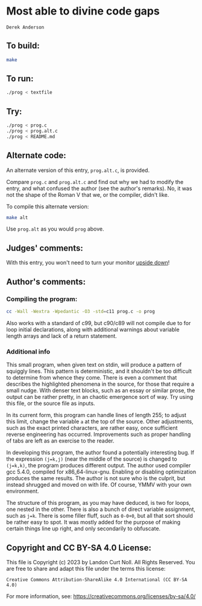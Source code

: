 # Most able to divine code gaps

    Derek Anderson  

## To build:

```sh
make
```

## To run:

```sh
./prog < textfile
```

## Try:

```sh
./prog < prog.c
./prog < prog.alt.c
./prog < README.md
```

## Alternate code:

An alternate version of this entry, `prog.alt.c`, is provided.

Compare `prog.c` and `prog.alt.c` and find out why we had to modify
the entry, and what confused the author (see the author's remarks).
No, it was not the shape of the Roman V that we, or the compiler,
didn't like.

To compile this alternate version:

```sh
make alt
```

Use `prog.alt` as you would `prog` above.

## Judges' comments:

With this entry, you won't need to turn your monitor [upside down](http://en.wikipedia.org/wiki/River_%28typography%29)!

## Author's comments:

### Compiling the program:

```sh
cc -Wall -Wextra -Wpedantic -O3 -std=c11 prog.c -o prog
```

Also works with a standard of c99, but c90/c89 will not compile due to
for loop initial declarations, along with additional warnings about
variable length arrays and lack of a return statement.

### Additional info

This small program, when given text on stdin, will produce a pattern of
squiggly lines. This pattern is deterministic, and it shouldn't be too
difficult to determine from whence they come. There is even a comment
that describes the highlighted phenomena in the source, for those that
require a small nudge. With denser text blocks, such as an essay or
similar prose, the output can be rather pretty, in an chaotic emergence
sort of way. Try using this file, or the source file as inputs.

In its current form, this program can handle lines of length 255; to
adjust this limit, change the variable `a` at the top of the source.
Other adjustments, such as the exact printed characters, are rather
easy, once sufficient reverse engineering has occurred. Improvements
such as proper handling of tabs are left as an exercise to the reader.

In developing this program, the author found a potentially interesting
bug. If the expression `(j=k,j)` (near the middle of the source) is
changed to `(j=k,k)`, the program produces different output. The author
used compiler gcc 5.4.0, compiled for x86_64-linux-gnu. Enabling or
disabling optimization produces the same results. The author is not
sure who is the culprit, but instead shrugged and moved on with life.
Of course, YMMV with your own environment.

The structure of this program, as you may have deduced, is two for
loops, one nested in the other. There is also a bunch of direct
variable assignment, such as `j=k`. There is some filler fluff, such as
`0-0+0`, but all that sort should be rather easy to spot. It was mostly
added for the purpose of making certain things line up right, and only
secondarily to obfuscate.

## Copyright and CC BY-SA 4.0 License:

This file is Copyright (c) 2023 by Landon Curt Noll.  All Rights Reserved.
You are free to share and adapt this file under the terms this license:

    Creative Commons Attribution-ShareAlike 4.0 International (CC BY-SA 4.0)

For more information, see: https://creativecommons.org/licenses/by-sa/4.0/
